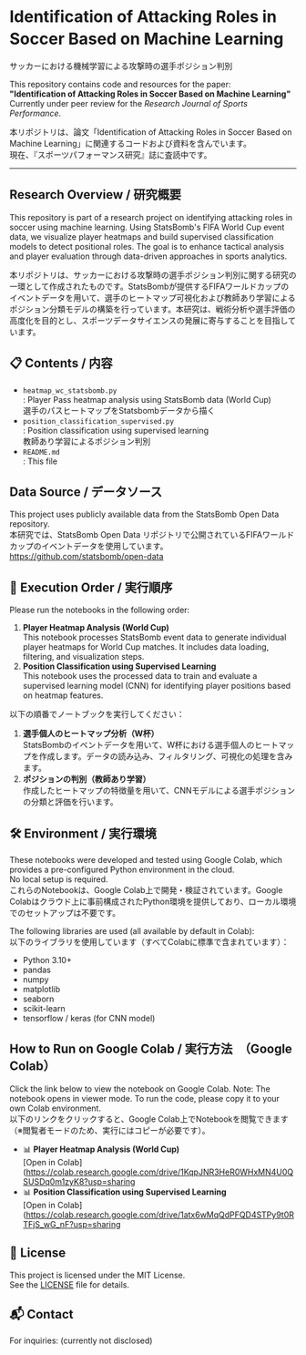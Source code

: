 # Identification of Attacking Roles in Soccer Based on Machine Learning　　
サッカーにおける機械学習による攻撃時の選手ポジション判別


This repository contains code and resources for the paper:  
**"Identification of Attacking Roles in Soccer Based on Machine Learning"**  
Currently under peer review for the *Research Journal of Sports Performance*.

本リポジトリは、論文「Identification of Attacking Roles in Soccer Based on Machine Learning」に関連するコードおよび資料を含んでいます。  
現在、『スポーツパフォーマンス研究』誌に査読中です。

---

## Research Overview / 研究概要

This repository is part of a research project on identifying attacking roles in soccer using machine learning. Using StatsBomb's FIFA World Cup event data, we visualize player heatmaps and build supervised classification models to detect positional roles. The goal is to enhance tactical analysis and player evaluation through data-driven approaches in sports analytics.

本リポジトリは、サッカーにおける攻撃時の選手ポジション判別に関する研究の一環として作成されたものです。StatsBombが提供するFIFAワールドカップのイベントデータを用いて、選手のヒートマップ可視化および教師あり学習によるポジション分類モデルの構築を行っています。本研究は、戦術分析や選手評価の高度化を目的とし、スポーツデータサイエンスの発展に寄与することを目指しています。

## 📋 Contents / 内容
- `heatmap_wc_statsbomb.py`  
  : Player Pass heatmap analysis using StatsBomb data (World Cup)  
    選手のパスヒートマップをStatsbombデータから描く
- `position_classification_supervised.py`  
  : Position classification using supervised learning  
    教師あり学習によるポジション判別
- `README.md`  
  : This file

## Data Source / データソース
This project uses publicly available data from the StatsBomb Open Data repository.  
本研究では、StatsBomb Open Data リポジトリで公開されているFIFAワールドカップのイベントデータを使用しています。  
https://github.com/statsbomb/open-data

## 🧭 Execution Order / 実行順序
Please run the notebooks in the following order:
1. **Player Heatmap Analysis (World Cup)**  
   This notebook processes StatsBomb event data to generate individual player heatmaps for World Cup matches. It includes data loading, filtering, and visualization steps.
2. **Position Classification using Supervised Learning**  
   This notebook uses the processed data to train and evaluate a supervised learning model (CNN) for identifying player positions based on heatmap features.

以下の順番でノートブックを実行してください：
1. **選手個人のヒートマップ分析（W杯）**  
   StatsBombのイベントデータを用いて、W杯における選手個人のヒートマップを作成します。データの読み込み、フィルタリング、可視化の処理を含みます。
2. **ポジションの判別（教師あり学習）**  
   作成したヒートマップの特徴量を用いて、CNNモデルによる選手ポジションの分類と評価を行います。

## 🛠️ Environment / 実行環境

These notebooks were developed and tested using Google Colab, which provides a pre-configured Python environment in the cloud.  
No local setup is required.  
これらのNotebookは、Google Colab上で開発・検証されています。Google Colabはクラウド上に事前構成されたPython環境を提供しており、ローカル環境でのセットアップは不要です。

The following libraries are used (all available by default in Colab):  
以下のライブラリを使用しています（すべてColabに標準で含まれています）：

- Python 3.10+
- pandas
- numpy
- matplotlib
- seaborn
- scikit-learn
- tensorflow / keras (for CNN model)

## How to Run on Google Colab / 実行方法　（Google Colab）
Click the link below to view the notebook on Google Colab.
Note: The notebook opens in viewer mode. To run the code, please copy it to your own Colab environment.  
以下のリンクをクリックすると、Google Colab上でNotebookを閲覧できます（※閲覧者モードのため、実行にはコピーが必要です）。

- 📊 **Player Heatmap Analysis (World Cup)**  
  [Open in Colab](https://colab.research.google.com/drive/1KqpJNR3HeR0WHxMN4U0QSUSDq0m1zyK8?usp=sharing
- 📊  **Position Classification using Supervised Learning**  
  [Open in Colab](https://colab.research.google.com/drive/1atx6wMqQdPFQD4STPy9t0RTFjS_wG_nF?usp=sharing

## 📄 License
This project is licensed under the MIT License.  
See the [LICENSE](LICENSE) file for details.

## 📬 Contact
For inquiries: (currently not disclosed)
